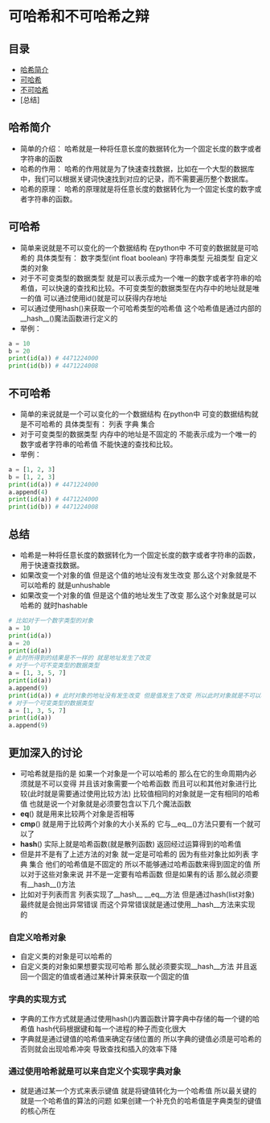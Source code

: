 # 可哈希和不可哈希之辩
## 目录
* [哈希简介](#哈希简介)
* [可哈希](#可哈希)
* [不可哈希](#不可哈希)
* [总结]
## 哈希简介
* 简单的介绍： 哈希就是一种将任意长度的数据转化为一个固定长度的数字或者字符串的函数
* 哈希的作用： 哈希的作用就是为了快速查找数据，比如在一个大型的数据库中，我们可以根据关键词快速找到对应的记录，而不需要遍历整个数据库。
* 哈希的原理： 哈希的原理就是将任意长度的数据转化为一个固定长度的数字或者字符串的函数。
## 可哈希
* 简单来说就是不可以变化的一个数据结构 在python中 不可变的数据就是可哈希的 具体类型有： 数字类型(int float boolean) 字符串类型 元祖类型 自定义类的对象
* 对于不可变类型的数据类型 就是可以表示成为一个唯一的数字或者字符串的哈希值，可以快速的查找和比较。不可变类型的数据类型在内存中的地址就是唯一的值 可以通过使用id()就是可以获得内存地址
* 可以通过使用hash()来获取一个可哈希类型的哈希值 这个哈希值是通过内部的__hash__()魔法函数进行定义的
* 举例：
```python
a = 10
b = 20
print(id(a)) # 4471224000
print(id(b)) # 4471224008
```
## 不可哈希
* 简单的来说就是一个可以变化的一个数据结构 在python中 可变的数据结构就是不可哈希的 具体类型有： 列表 字典 集合
* 对于可变类型的数据类型 内存中的地址是不固定的 不能表示成为一个唯一的数字或者字符串的哈希值 不能快速的查找和比较。
* 举例：
```python
a = [1, 2, 3]
b = [1, 2, 3]
print(id(a)) # 4471224000   
a.append(4)
print(id(a)) # 4471224000
print(id(b)) # 4471224008
```
## 总结
* 哈希是一种将任意长度的数据转化为一个固定长度的数字或者字符串的函数，用于快速查找数据。
* 如果改变一个对象的值 但是这个值的地址没有发生改变 那么这个对象就是不可以哈希的 就是unhushable
* 如果改变一个对象的值 但是这个值的地址发生了改变 那么这个对象就是可以哈希的 就时hashable
```python
# 比如对于一个数字类型的对象
a = 10
print(id(a))
a = 20
print(id(a))
# 此时所得到的结果是不一样的 就是地址发生了改变
# 对于一个可不变类型的数据类型
a = [1, 3, 5, 7]
print(id(a))
a.append(9)
print(id(a)) # 此时对象的地址没有发生改变 但是值发生了改变 所以此时对象就是不可以哈希的 所以对于字典来说 键值对的顺序是不可以哈希的只能是可哈希的 不然的话
# 对于一个可变类型的数据类型
a = [1, 3, 5, 7]
print(id(a))
a.append(9)
```
## 更加深入的讨论
* 可哈希就是指的是 如果一个对象是一个可以哈希的 那么在它的生命周期内必须就是不可以变得 并且该对象需要一个哈希函数 而且可以和其他对象进行比较(此时就是需要通过使用比较方法) 比较值相同的对象就是一定有相同的哈希值 也就是说一个对象就是必须要包含以下几个魔法函数
* __eq__() 就是用来比较两个对象是否相等
* __cmp__() 就是用于比较两个对象的大小关系的 它与__eq__()方法只要有一个就可以了
* __hash__() 实际上就是哈希函数(就是散列函数) 返回经过运算得到的哈希值
* 但是并不是有了上述方法的对象 就一定是可哈希的 因为有些对象比如列表 字典 集合 他们的哈希值是不固定的 所以不能够通过哈希函数来得到固定的值 所以对于这些对象来说 并不是一定要有哈希函数 但是如果有的话 那么就必须要有__hash__()方法
* 比如对于列表而言 列表实现了__hash__ __eq__方法 但是通过hash(list对象) 最终就是会抛出异常错误 而这个异常错误就是通过使用__hash__方法来实现的
### 自定义哈希对象
* 自定义类的对象是可以哈希的
* 自定义类的对象如果想要实现可哈希 那么就必须要实现__hash__方法 并且返回一个固定的值或者通过某种计算来获取一个固定的值
### 字典的实现方式
* 字典的工作方式就是通过使用hash()内置函数计算字典中存储的每一个键的哈希值 hash代码根据键和每一个进程的种子而变化很大
* 字典就是通过键值的哈希值来确定存储位置的 所以字典的键值必须是可哈希的 否则就会出现哈希冲突 导致查找和插入的效率下降
### 通过使用哈希就是可以来自定义个实现字典对象
* 就是通过某一个方式来表示键值 就是将键值转化为一个哈希值 所以最关键的就是一个哈希值的算法的问题 如果创建一个补充负的哈希值是字典类型的键值的核心所在